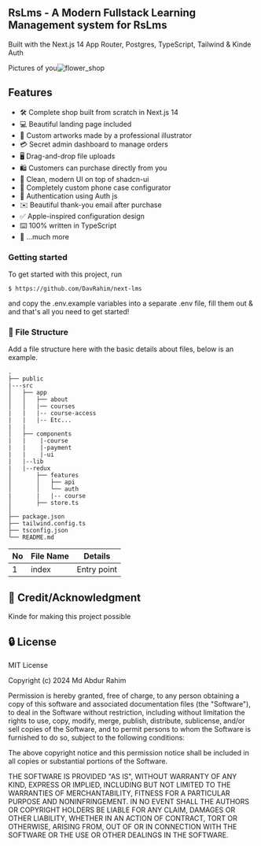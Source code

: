 
## RsLms  - A Modern Fullstack Learning Management system for RsLms

Built with the Next.js 14 App Router, Postgres, TypeScript, Tailwind & Kinde Auth

Pictures of you![flower_shop](https://github.com/DavRahim/next-lms)

## Features
- 🛠️ Complete shop built from scratch in Next.js 14
- 💻 Beautiful landing page included
- 🎨 Custom artworks made by a professional illustrator
- 💳 Secret admin dashboard to manage orders
- 🖥️ Drag-and-drop file uploads
- 🛍️ Customers can purchase directly from you
- 🌟 Clean, modern UI on top of shadcn-ui
- 🛒 Completely custom phone case configurator
- 🔑 Authentication using Auth js
- ✉️ Beautiful thank-you email after purchase
- ✅ Apple-inspired configuration design
- ⌨️ 100% written in TypeScript
- 🎁 ...much more

### Getting started
To get started with this project, run
 
```
$ https://github.com/DavRahim/next-lms

```

and copy the .env.example variables into a separate .env file, fill them out & and that's all you need to get started!

###  :file_folder: File Structure
Add a file structure here with the basic details about files, below is an example.

```
.
├── public
|---src
│   ├── app
│   │   ├── about
│   │   |── courses
|   |   |-- course-access
|   |   |-- Etc...
|   |   
│   ├── components
|   |    |-course
|   |    |-payment
|   |    |-ui
|   |--lib
|   |--redux 
│       ├── features
│       │   ├── api
│       │   └── auth
|       |   |-- course
│       ├── store.ts
│            
├── package.json
├── tailwind.config.ts
├── tsconfig.json
└── README.md
```

| No | File Name | Details 
|----|------------|-------|
| 1  | index | Entry point


## :star2: Credit/Acknowledgment
Kinde for making this project possible

##  :lock: License
MIT License

Copyright (c) 2024 Md Abdur Rahim

Permission is hereby granted, free of charge, to any person obtaining a copy
of this software and associated documentation files (the "Software"), to deal
in the Software without restriction, including without limitation the rights
to use, copy, modify, merge, publish, distribute, sublicense, and/or sell
copies of the Software, and to permit persons to whom the Software is
furnished to do so, subject to the following conditions:

The above copyright notice and this permission notice shall be included in all
copies or substantial portions of the Software.

THE SOFTWARE IS PROVIDED "AS IS", WITHOUT WARRANTY OF ANY KIND, EXPRESS OR
IMPLIED, INCLUDING BUT NOT LIMITED TO THE WARRANTIES OF MERCHANTABILITY,
FITNESS FOR A PARTICULAR PURPOSE AND NONINFRINGEMENT. IN NO EVENT SHALL THE
AUTHORS OR COPYRIGHT HOLDERS BE LIABLE FOR ANY CLAIM, DAMAGES OR OTHER
LIABILITY, WHETHER IN AN ACTION OF CONTRACT, TORT OR OTHERWISE, ARISING FROM,
OUT OF OR IN CONNECTION WITH THE SOFTWARE OR THE USE OR OTHER DEALINGS IN THE
SOFTWARE.
